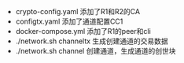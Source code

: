 * crypto-config.yaml 添加了R1和R2的CA
* configtx.yaml 添加了通道配置CC1
* docker-compose.yml 添加了R1的peer和cli
* ./network.sh channeltx 生成创建通道的交易数据
* ./network.sh channel 创建通道，生成通道的创世块